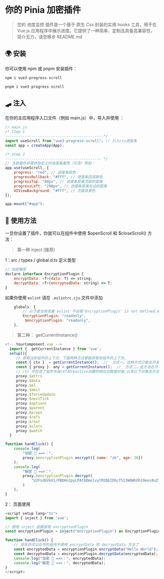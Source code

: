 # 你的 Pinia 加密插件

> 您的 进度监控 插件是一个基于 原生 Css 封装的实用 hooks 工具，用于在 Vue.js 应用程序中展示进度。它提供了一种简单、定制且具备高兼容性，简介无力，请您移步 README.md

## 🌍 安装

你可以使用 npm 或 pnpm 安装插件：

```javascript
npm i vue3-progress-scroll

pnpm i vue3-progress-scroll
```

## 🛹 注入

在你的主应用程序入口文件（例如 main.js）中，导入并使用 ：

```javascript
// main.js
/* Step 1
-------------------------------------------- */
import useScroll from "vue3-progress-scroll"; // 引入css进度条
const app = createApp(App);

/* Step 2 
-------------------------------------------- */
// 注册插件并提供自定义的进度条属性（可选）例如：
app.use(useScroll, {
	progress: "red", // 进度条颜色
	progressRollback: "#fff", // 进度条回滚颜色
	progressTop: "89px", // 进度条距离顶部的距离
	progressLeft: "290px", // 进度条距离左边的距离
	UIViewBackground: "#fff", // 页面背景色
});

app.mount("#app");
```

## 🤖 使用方法

一旦你设置了插件，你就可以在组件中使用 $openScroll 和 $closeScroll() 方法：

> 第一种 inject (推荐)

1：src / types / global.d.ts 定义类型

```js
// 加密解密
declare interface EncryptionPlugin {
	encryptData: <T>(data: T) => string;
	decryptData: <T>(encryptedData: string) => T;
}
```

如果你使用 `eslint` 请在 `.eslintrc.cjs` 文件中添加

```javascript
	globals: {
		// 以下是全局变量 eslint 不会报'EncryptionPlugin' is not defined.eslint （no-undef）
		EncryptionPlugin: "readonly",
         $encryptionPlugin: "readonly",
	},
```

> 第二种： getCurrentInstance()

```javascript
<!-- YourComponent.vue -->
  import {  getCurrentInstance } from 'vue';
  setup(){
     // 获取当前组件的上下文，下面两种方式都能获取到组件的上下文。
     const { ctx }  = getCurrentInstance();  //  方式一，这种方式只能在开发环境下使用，生产环境 下的ctx将访问不到
     const { proxy }: any = getCurrentInstance();  //  方式二，此方法在开发环境以及生产环境下都能到组件上下文对象（推荐）
     // ctx 中包含了组件中由ref和reactive创建的响应式数据对象,以及以下对象及方法;
     proxy.$attrs
     proxy.$data
     proxy.$el
     proxy.$emit
     proxy.$forceUpdate
     proxy.$nextTick
     proxy.$options
     proxy.$parent
     proxy.$props
     proxy.$refs
     proxy.$root
     proxy.$slots
     proxy.$watch
  }

function handClick() {
	console.log(
		"加密 🚀 ==>：",
		proxy.$encryptionPlugin.encrypt({ name: "zk", age: 26})
	);
	console.log(
		"解密 🚀 ==>：",
		proxy.$encryptionPlugin.decrypt(
			"U2FsdGVkX1/PBDHn2pyLPAf6DmolvylM2QEIDhcf5I3WQWhOh19eos0uZfdbzdDP"
		)
	);
}
```

2： 页面使用

```javascript
<script setup lang="ts">
import { inject } from 'vue';

// 使用 inject 函数获取 encryptionPlugin
const encryptionPlugin = inject("encryptionPlugin") as EncryptionPlugin;

function handClick() {
	// 现在你可以在你的组件中使用 encryptData 和 decryptData 方法了
	const encryptedData = encryptionPlugin.encryptData("Hello World");
	const decryptedData = encryptionPlugin.decryptData(encryptedData);
	console.log("加密 🚀 ==>：", encryptedData);
	console.log("解密 🚀 ==>：", decryptedData);
}
</script>
```

